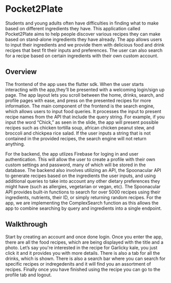 # Pocket2Plate

Students and young adults often have difficulties in finding what to make based on different ingredients they have. This application called Pocket2Plate aims to help people discover various recipes they can make based on stand-alone ingredients they have already. The app allows users to input their ingredients and we provide them with delicious food and drink recipes that best fit their inputs and preferences. The user can also search for a recipe based on certain ingredients with their own custom account. 

## Overview

The frontend of the app uses the flutter sdk. When the user starts interacting with the app,they’ll be presented with a welcoming login/sign up page. The app layout lets you scroll between the home, drinks, search, and profile pages with ease, and press on the presented recipes for more information. The main component of the frontend is the search engine, which allows users to input food queries. It processes the input to present recipe names from the API that include the query string. For example, if you input the word “Chick,” as seen in the slide, the app will present possible recipes such as chicken tortilla soup, african chicken peanut stew, and broccoli and chickpea rice salad. If the user inputs a string that is not contained in the provided recipes, the search engine will not return anything.

For the backend, the app utlizes Firebase for loging in and user authentication. This will allow the user to create a profile with their own custom settings and password, many of which will be stored in the database. The backend also involves utilizing an API, the Spoonacular API to generate recipes based on the ingredients the user inputs, and using additional queries to take into account any other dietary preferences they might have (such as allergies, vegetarian or vegan, etc). The Spoonacular API provides built-in functions to search for over 5000 recipes using their ingredients, nutrients, their ID, or simply returning random recipes. For the app, we are implementing the ComplexSearch function as this allows the app to combine searching by query and ingredients into a single endpoint. 

## Walkthrough 

Start by creating an account and once done login. Once you enter the app, there are all the food recipes, which are being displayed with the title and a photo. Let’s say you're interested in the recipe for Garlicky kale, you just click it and it provides you with more details. There is also a tab for all the drinks, which is shown. There is also a search bar where you can search for specific recipes or indregedenits and it will find you an assortment of recipes. Finally once you have finished using the recipe you can go to the profile tab and logout.
